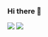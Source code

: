 ### Hi there 👋

<!--
**RoundStarling20/RoundStarling20** is a ✨ _special_ ✨ repository because its `README.md` (this file) appears on your GitHub profile.
-->
<img src="https://github-readme-stats.vercel.app/api?username=RoundStarling20&&show_icons=true&title_color=ffffff&icon_color=bb2acf&text_color=daf7dc&bg_color=00a3b6">

<img src="[![Top Langs](https://github-readme-stats.vercel.app/api/top-langs/?username=RoundStarling20)](https://github.com/anuraghazra/github-readme-stats)">


